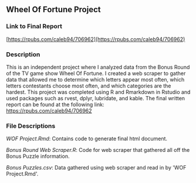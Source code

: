 ## Wheel Of Fortune Project

### Link to Final Report
[https://rpubs.com/caleb94/706962](https://rpubs.com/caleb94/706962)

### Description
This is an independent project where I analyzed data from the Bonus Round of the TV game show Wheel Of Fortune. I created a web scraper to gather data that allowed me to determine which letters appear most often, which letters contestants choose most often, and which categories are the hardest. This project was completed using R and Rmarkdown in Rstudio and used packages such as rvest, dplyr, lubridate, and kable. The final written report can be found at the following link: https://rpubs.com/caleb94/706962

### File Descriptions
*WOF Project.Rmd*: Contains code to generate final html document.

*Bonus Round Web Scraper.R*: Code for web scraper that gathered all off the Bonus Puzzle information.

*Bonus Puzzles.csv*: Data gathered using web scraper and read in by 'WOF Project.Rmd'.

